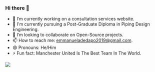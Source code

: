 ### Hi there 👋

<!--
**Dapjzl/Dapjzl** is a ✨ _special_ ✨ repository because its `README.md` (this file) appears on your GitHub profile.

Here are some ideas to get you started:

- 🔭 I’m currently working on a online learning and teaching management platform.
- 🌱 I’m currently learning Livewire Framework.
- 👯 I’m looking to collaborate on Open-Source projects.
- 📫 How to reach me: emmanueladedapo2019@gmail.com.
- 😄 Pronouns: He/Him
- ⚡ Fun fact: Manchester United Is The Best Team In The World.
-->

- 🔭 I’m currently working on a consultation services website.
- 🌱 I'm currently pursuing a Post-Graduate Diploma in Piping Design Engineering.
- 👯 I’m looking to collaborate on Open-Source projects.
- 📫 How to reach me: emmanueladedapo2019@gmail.com.
- 😄 Pronouns: He/Him
- ⚡ Fun fact: Manchester United Is The Best Team In The World.
  
![](https://komarev.com/ghpvc/?username=Dapjzl&abbreviated=true)
